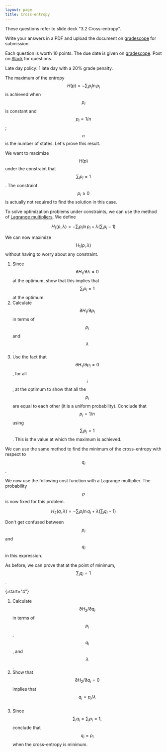 ```yaml
---
layout: page
title: Cross-entropy
---
```


These questions refer to slide deck "3.2 Cross-entropy". 

Write your answers in a PDF and upload the document on [gradescope](https://www.gradescope.com/courses/102338) for submission.

Each question is worth 10 points. The due date is given on [gradescope](https://www.gradescope.com/courses/102338). Post on [Slack](https://stanford.enterprise.slack.com/) for questions.

Late day policy: 1 late day with a 20% grade penalty.

The maximum of the entropy $$H(p) = - \sum_i p_i \ln p_i$$ is achieved when $$p_i$$ is constant and $$p_i = 1/n$$; $$n$$ is the number of states. Let's prove this result. 

We want to maximize $$H(p)$$ under the constraint that $$\sum_i p_i = 1$$. The constraint $$p_i \ge 0$$ is actually not required to find the solution in this case. 

To solve optimization problems under constraints, we can use the method of [Lagrange multipliers](https://en.wikipedia.org/wiki/Lagrange_multiplier). We define

$$ H_1(p,\lambda) = - \sum_i p_i \ln p_i + \lambda (\sum_i p_i - 1) $$

We can now maximize $$H_1(p,\lambda)$$ without having to worry about any constraint.

1. Since $$\partial H_1 / \partial \lambda = 0$$ at the optimum, show that this implies that $$\sum_i p_i = 1$$ at the optimum.
1. Calculate $$\partial H_1 / \partial p_i$$ in terms of $$p_i$$ and $$\lambda$$.
1. Use the fact that $$\partial H_1 / \partial p_i = 0$$, for all $$i$$, at the optimum to show that all the $$p_i$$ are equal to each other (it is a uniform probability). Conclude that $$p_i = 1/n$$ using $$\sum_i p_i = 1$$. This is the value at which the maximum is achieved.

We can use the same method to find the minimum of the cross-entropy with respect to $$q_i$$. 

We now use the following cost function with a Lagrange multiplier. The probability $$p$$ is now fixed for this problem.

$$ H_2(q,\lambda) = - \sum_i p_i \ln q_i + \lambda (\sum_i q_i - 1) $$

Don't get confused between $$p_i$$ and $$q_i$$ in this expression.

As before, we can prove that at the point of minimum, $$\sum_i q_i = 1$$.

{:start="4"}
1. Calculate $$\partial H_2 / \partial q_i$$ in terms of $$p_i$$, $$q_i$$, and $$\lambda$$.
1. Show that $$\partial H_2 / \partial q_i = 0$$ implies that $$q_i = p_i / \lambda$$. 
1. Since $$\sum_i q_i = \sum_i p_i = 1,$$ conclude that $$q_i = p_i$$ when the cross-entropy is minimum.